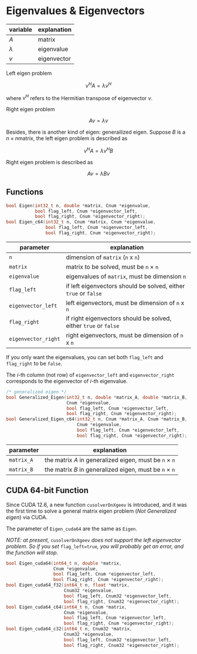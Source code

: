 Eigenvalues & Eigenvectors
===

| variable | explanation |
| -------- | ----------- |
| $A$ | matrix |
| $\lambda$ | eigenvalue |
| $v$ | eigenvector |

Left eigen problem

$$
v^{H}A = \lambda v^{H}
$$

where $v^{H}$ refers to the Hermitian transpose of eigenvector $v$.

Right eigen problem

$$
Av = \lambda v
$$

Besides, there is another kind of eigen: generailized eigen. Suppose $B$ is a $n\times n$matrix, the left eigen problem is described as 

$$
v^{H}A = \lambda v^{H} B
$$

Right eigen problem is described as 

$$
Av = \lambda B v
$$



Functions
---

```C
bool Eigen(int32_t n, double *matrix, Cnum *eigenvalue,
           bool flag_left, Cnum *eigenvector_left,
           bool flag_right, Cnum *eigenvector_right);
bool Eigen_c64(int32_t n, Cnum *matrix, Cnum *eigenvalue,
               bool flag_left, Cnum *eigenvector_left,
               bool flag_right, Cnum *eigenvector_right);
```

| parameter | explanation |
| --------- | ----------- |
| `n` | dimension of `matrix` (`n` x `n`) |
| `matrix` | matrix to be solved, must be `n` $\times$ `n` |
| `eigenvalue` | eigenvalues of `matrix`, must be dimension `n` |
| `flag_left` | if left eigenvectors should be solved, either `true` or `false` |
| `eigenvector_left` | left eigenvectors, must be dimension of `n` x `n` |
| `flag_right` | if right eigenvectors should be solved, either `true` or `false` |
| `eigenvector_right` | right eigenvectors, must be dimension of `n` x `n` |

If you only want the eigenvalues, you can set both `flag_left` and `flag_right` to be `false`.

The *i*-th column (not row) of `eigenvector_left` and `eigenvector_right` corresponds to the eigenvector of *i*-th eigenvalue.

```C
/* generalized eigen */
bool Generalized_Eigen(int32_t n, double *matrix_A, double *matrix_B,
                       Cnum *eigenvalue,
                       bool flag_left, Cnum *eigenvector_left,
                       bool flag_right, Cnum *eigenvector_right);
bool Generalized_Eigen_c64(int32_t n, Cnum *matrix_A, Cnum *matrix_B,
                           Cnum *eigenvalue,
                           bool flag_left, Cnum *eigenvector_left,
                           bool flag_right, Cnum *eigenvector_right);
```

| parameter | explanation |
| --------- | ----------- |
| `matrix_A` | the matrix $A$ in generalized eigen, must be `n` $\times$ `n` |
| `matrix_B` | the matrix $B$ in generalized eigen, must be `n` $\times$ `n` |

CUDA 64-bit Function
---

Since CUDA 12.6, a new function `cusolverDnXgeev` is introduced, and it was the first time to solve a general matrix eigen problem (*Not Generalized eigen*) via CUDA.

The parameter of `Eigen_cuda64` are the same as `Eigen`.

*NOTE: at present,* `cusolverDnXgeev` *does not support the left eigenvector problem. So if you set* `flag_left=true`*, you will probably get an error, and the function will stop.*

```C
bool Eigen_cuda64(int64_t n, double *matrix,
                  Cnum *eigenvalue,
                  bool flag_left, Cnum *eigenvector_left,
                  bool flag_right, Cnum *eigenvector_right);
bool Eigen_cuda64_f32(int64_t n, float *matrix,
                      Cnum32 *eigenvalue,
                      bool flag_left, Cnum32 *eigenvector_left,
                      bool flag_right, Cnum32 *eigenvector_right);
bool Eigen_cuda64_c64(int64_t n, Cnum *matrix,
                      Cnum *eigenvalue,
                      bool flag_left, Cnum *eigenvector_left,
                      bool flag_right, Cnum *eigenvector_right);
bool Eigen_cuda64_c32(int64_t n, Cnum32 *matrix,
                      Cnum32 *eigenvalue,
                      bool flag_left, Cnum32 *eigenvector_left,
                      bool flag_right, Cnum32 *eigenvector_right);
```